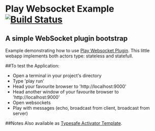 Play Websocket Example [![Build Status](https://travis-ci.org/JohnReedLOL/play_websocket_example.svg?branch=master)](https://travis-ci.org/JohnReedLOL/play_websocket_example)
======================

A simple WebSocket plugin bootstrap
---------------------------------------

Example demonstrating how to use [Play Websocket Plugin](https://github.com/TPTeam/play_websocket_plugin).
This little webapp implements both actors type: stateless and statefull.

##To test the Application:
- Open a terminal in your project's directory
- Type 'play run'
- Head your favourite browser to 'http://localhost:9000'
- Head another window of your favourite browser to 'http://localhost:9000'
- Open websockets
- Play with messages (echo, broadcast from client, broadcast from server)

##Notes
Also available as [Typesafe Activator Template](https://typesafe.com/activator/template/play-websocket).
